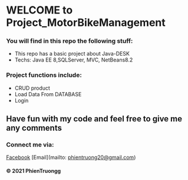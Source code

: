 # WELCOME to Project_MotorBikeManagement

### You will find in this repo the following stuff: 
* This repo has a basic project about Java-DESK
* Techs: Java EE 8,SQLServer, MVC, NetBeans8.2

### Project functions include:
- CRUD product
- Load Data From DATABASE
- Login

## Have fun with my code and feel free to give me any comments

### Connect me via:
[Facebook](https://www.facebook.com/phien.truong.20/)
[Email](mailto: phientruong20@gmail.com)

####  © 2021 PhienTruongg
